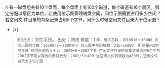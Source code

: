 4
有一磁盘组共有10个盘面，每个盘面上有100个磁道，每个磁道有16个扇区。假定分配以扇区为单位，若使用位示图管理磁盘空间，问位示图需要占用多少空间？若空闲文
件目录的每条记录占用5个字节，问什么时候空闲文件目录大于位示图？
- [x]  

> 知识点：文件系统。
> 出处：网络
> 难度：1
>     ```
>     解：扇区总数：1010016＝16000
>           则位示图的位数：16000/8＝2000字节
>           位示图中空闲块数：216>16000  所以要用2字节存储
>          则位示图的大小为：2000+0＝2002字节
>     空闲文件目录的每条记录占用5个字节
>     2002字节可以存放的表目数为：2002/5＝400
>     当空闲文件目录数为400时，空闲文件目录大于位示图
>     ```
>     
